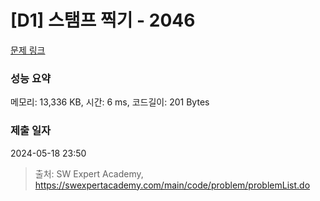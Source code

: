 # [D1] 스탬프 찍기 - 2046 

[문제 링크](https://swexpertacademy.com/main/code/problem/problemDetail.do?contestProbId=AV5QKdT6AyYDFAUq) 

### 성능 요약

메모리: 13,336 KB, 시간: 6 ms, 코드길이: 201 Bytes

### 제출 일자

2024-05-18 23:50



> 출처: SW Expert Academy, https://swexpertacademy.com/main/code/problem/problemList.do